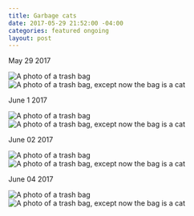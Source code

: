 ```yaml
---
title: Garbage cats
date: 2017-05-29 21:52:00 -04:00
categories: featured ongoing
layout: post
---
```


May 29 2017

<div class="cols">
	<div class="col col-xs-12 col-sm-6">
		<img src="/assets/2017-05-29-garbage-cat-01.jpg" alt="A photo of a trash bag" />
	</div>
	<div class="col col-xs-12 col-sm-6">
        <img src="/assets/2017-05-29-garbage-cat-02.jpg" alt="A photo of a trash bag, except now the bag is a cat" />
	</div>
</div>

June 1 2017

<div class="cols">
	<div class="col col-xs-12 col-sm-6">
		<img src="/assets/2017-06-01-garbage-cat-01.jpg" alt="A photo of a trash bag" />
	</div>
	<div class="col col-xs-12 col-sm-6">
        <img src="/assets/2017-06-01-garbage-cat-02.jpg" alt="A photo of a trash bag, except now the bag is a cat" />
	</div>
</div>

June 02 2017

<div class="cols">
	<div class="col col-xs-12 col-sm-6">
		<img src="/assets/2017-06-02-garbage-cat-01.jpg" alt="A photo of a trash bag" />
	</div>
	<div class="col col-xs-12 col-sm-6">
        <img src="/assets/2017-06-02-garbage-cat-02.jpg" alt="A photo of a trash bag, except now the bag is a cat" />
	</div>
</div>


June 04 2017

<div class="cols">
	<div class="col col-xs-12 col-sm-6">
		<img src="/assets/2017-06-04-garbage-cat-01.jpg" alt="A photo of a trash bag" />
	</div>
	<div class="col col-xs-12 col-sm-6">
        <img src="/assets/2017-06-04-garbage-cat-02.jpg" alt="A photo of a trash bag, except now the bag is a cat" />
	</div>
</div>
